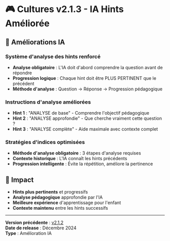 # 🎮 Cultures v2.1.3 - IA Hints Améliorée

## 🧠 Améliorations IA

### **Système d'analyse des hints renforcé**

- **Analyse obligatoire** : L'IA doit d'abord comprendre la question avant de répondre
- **Progression logique** : Chaque hint doit être PLUS PERTINENT que le précédent
- **Méthode d'analyse** : Question → Réponse → Progression pédagogique

### **Instructions d'analyse améliorées**

- **Hint 1** : "ANALYSE de base" - Comprendre l'objectif pédagogique
- **Hint 2** : "ANALYSE approfondie" - Que cherche vraiment cette question ?
- **Hint 3** : "ANALYSE complète" - Aide maximale avec contexte complet

### **Stratégies d'indices optimisées**

- **Méthode d'analyse obligatoire** : 3 étapes d'analyse requises
- **Contexte historique** : L'IA connaît les hints précédents
- **Progression intelligente** : Évite la répétition, améliore la pertinence

## 🎯 Impact

- **Hints plus pertinents** et progressifs
- **Analyse pédagogique** approfondie par l'IA
- **Meilleure expérience** d'apprentissage pour l'enfant
- **Contexte maintenu** entre les hints successifs

---

**Version précédente** : [v2.1.2](./CHANGELOG_v2.1.2.md)  
**Date de release** : Décembre 2024  
**Type** : Amélioration IA
